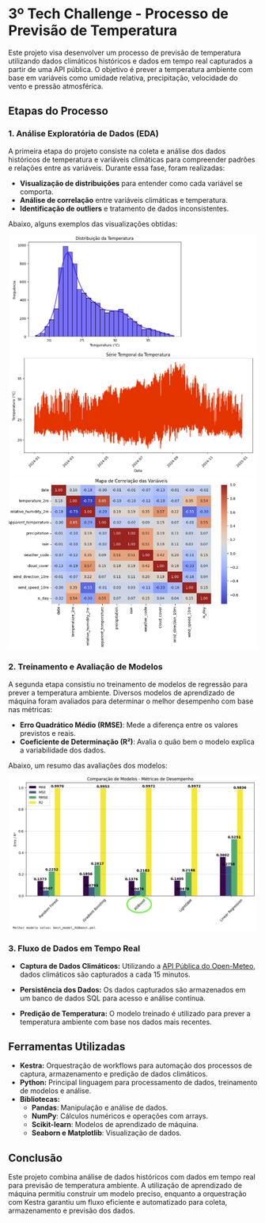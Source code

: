 # 3º Tech Challenge - Processo de Previsão de Temperatura

Este projeto visa desenvolver um processo de previsão de temperatura utilizando dados climáticos históricos e dados em tempo real capturados a partir de uma API pública. O objetivo é prever a temperatura ambiente com base em variáveis como umidade relativa, precipitação, velocidade do vento e pressão atmosférica.

## Etapas do Processo

### 1. Análise Exploratória de Dados (EDA)

A primeira etapa do projeto consiste na coleta e análise dos dados históricos de temperatura e variáveis climáticas para compreender padrões e relações entre as variáveis. Durante essa fase, foram realizadas:

- **Visualização de distribuições** para entender como cada variável se comporta.
- **Análise de correlação** entre variáveis climáticas e temperatura.
- **Identificação de outliers** e tratamento de dados inconsistentes.

Abaixo, alguns exemplos das visualizações obtidas:

![Gráfico de distribuição](documentation/img/dist_serie.png)
![Matriz de correlação](documentation/img/corr_features.png)

### 2. Treinamento e Avaliação de Modelos

A segunda etapa consistiu no treinamento de modelos de regressão para prever a temperatura ambiente. Diversos modelos de aprendizado de máquina foram avaliados para determinar o melhor desempenho com base nas métricas:

- **Erro Quadrático Médio (RMSE)**: Mede a diferença entre os valores previstos e reais.
- **Coeficiente de Determinação (R²)**: Avalia o quão bem o modelo explica a variabilidade dos dados.

Abaixo, um resumo das avaliações dos modelos:

![Comparativo de Modelos](documentation/img/teste_modelos.png)

### 3. Fluxo de Dados em Tempo Real

- **Captura de Dados Climáticos:**
  Utilizando a [API Pública do Open-Meteo](https://open-meteo.com/), dados climáticos são capturados a cada 15 minutos. 

- **Persistência dos Dados:**
  Os dados capturados são armazenados em um banco de dados SQL para acesso e análise contínua.

- **Predição de Temperatura:**
  O modelo treinado é utilizado para prever a temperatura ambiente com base nos dados mais recentes.

## Ferramentas Utilizadas

- **Kestra:** Orquestração de workflows para automação dos processos de captura, armazenamento e predição de dados climáticos.
- **Python:** Principal linguagem para processamento de dados, treinamento de modelos e análise.
- **Bibliotecas:**
  - **Pandas**: Manipulação e análise de dados.
  - **NumPy**: Cálculos numéricos e operações com arrays.
  - **Scikit-learn**: Modelos de aprendizado de máquina.
  - **Seaborn e Matplotlib**: Visualização de dados.

## Conclusão

Este projeto combina análise de dados históricos com dados em tempo real para previsão de temperatura ambiente. A utilização de aprendizado de máquina permitiu construir um modelo preciso, enquanto a orquestração com Kestra garantiu um fluxo eficiente e automatizado para coleta, armazenamento e previsão dos dados.